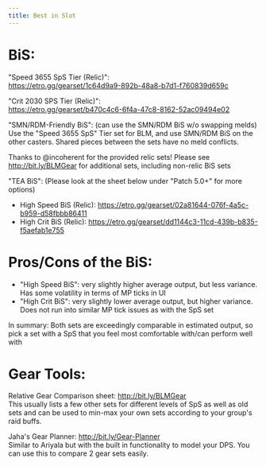 ```yaml
---
title: Best in Slot
---
```

# BiS:
"Speed 3655 SpS Tier (Relic)":  
<https://etro.gg/gearset/1c64d9a9-892b-48a8-b7d1-f760839d659c>  

"Crit 2030 SPS Tier (Relic)":  
<https://etro.gg/gearset/b470c4c6-6f4a-47c8-8162-52ac09494e02>  

"SMN/RDM-Friendly BiS": (can use the SMN/RDM BiS w/o swapping melds)  
Use the "Speed 3655 SpS" Tier set for BLM, and use SMN/RDM BiS on the other casters. Shared pieces between the sets have no meld conflicts.

Thanks to @incoherent for the provided relic sets! Please see <http://bit.ly/BLMGear> for additional sets, including non-relic BiS sets

"TEA BiS": (Please look at the sheet below under "Patch 5.0+" for more options)
- High Speed BiS (Relic): <https://etro.gg/gearset/02a81644-076f-4a5c-b959-d58fbbb86411> 
- High Crit BiS (Relic): <https://etro.gg/gearset/dd1144c3-11cd-439b-b835-f5aefab1e755>
 
# Pros/Cons of the BiS:
- "High Speed BiS": very slightly higher average output, but less variance. Has some volatility in terms of MP ticks in UI
- "High Crit BiS": very slightly lower average output, but higher variance. Does not run into similar MP tick issues as with the SpS set

In summary: Both sets are exceedingly comparable in estimated output, so pick a set with a SpS that you feel most comfortable with/can perform well with

# Gear Tools:
Relative Gear Comparison sheet: <http://bit.ly/BLMGear>  
This usually lists a few other sets for different levels of SpS as well as old sets and can be used to min-max your own sets according to your group's raid buffs.

Jaha's Gear Planner: <http://bit.ly/Gear-Planner>  
Similar to Ariyala but with the built in functionality to model your DPS. You can use this to compare 2 gear sets easily.